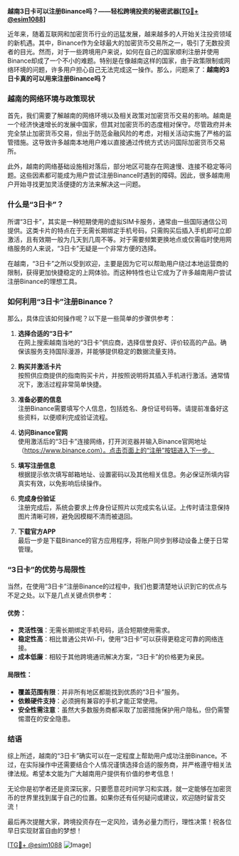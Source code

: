 **越南3日卡可以注册Binance吗？——轻松跨境投资的秘密武器[[TG💪+ @esim1088](https://t.me/s/esim1088)]**

近年来，随着互联网和加密货币行业的迅猛发展，越来越多的人开始关注投资领域的新机遇。其中，Binance作为全球最大的加密货币交易所之一，吸引了无数投资者的目光。然而，对于一些跨境用户来说，如何在自己的国家顺利注册并使用Binance却成了一个不小的难题。特别是在像越南这样的国家，由于政策限制或网络环境的问题，许多用户担心自己无法完成这一操作。那么，问题来了：**越南的3日卡真的可以用来注册Binance吗？**

### 越南的网络环境与政策现状

首先，我们需要了解越南的网络环境以及相关政策对加密货币交易的影响。越南是一个经济快速增长的发展中国家，但其对加密货币的态度相对保守。尽管政府并未完全禁止加密货币交易，但出于防范金融风险的考虑，对相关活动实施了严格的监管措施。这导致许多越南本地用户难以直接通过传统方式访问国际加密货币交易所。

此外，越南的网络基础设施相对落后，部分地区可能存在网速慢、连接不稳定等问题。这些因素都可能成为用户尝试注册Binance时遇到的障碍。因此，很多越南用户开始寻找更加灵活便捷的方法来解决这一问题。

### 什么是“3日卡”？

所谓“3日卡”，其实是一种短期使用的虚拟SIM卡服务，通常由一些国际通信公司提供。这类卡片的特点在于无需长期绑定手机号码，只需购买后插入手机即可立即激活，且有效期一般为几天到几周不等。对于需要频繁更换地点或仅需临时使用网络服务的人来说，“3日卡”无疑是一个非常方便的选择。

在越南，“3日卡”之所以受到欢迎，主要是因为它可以帮助用户绕过本地运营商的限制，获得更加快捷稳定的上网体验。而这种特性也让它成为了许多越南用户尝试注册Binance的理想工具。

### 如何利用“3日卡”注册Binance？

那么，具体应该如何操作呢？以下是一些简单的步骤供参考：

1. **选择合适的“3日卡”**  
   在网上搜索越南当地的“3日卡”供应商，选择信誉良好、评价较高的产品。确保该服务支持国际漫游，并能够提供稳定的数据流量支持。

2. **购买并激活卡片**  
   按照供应商提供的指南购买卡片，并按照说明将其插入手机进行激活。通常情况下，激活过程非常简单快捷。

3. **准备必要的信息**  
   注册Binance需要填写个人信息，包括姓名、身份证号码等。请提前准备好这些资料，以便顺利完成验证流程。

4. **访问Binance官网**  
   使用激活后的“3日卡”连接网络，打开浏览器并输入Binance官网地址（https://www.binance.com）。点击页面上的“注册”按钮进入下一步。

5. **填写注册信息**  
   根据提示依次填写邮箱地址、设置密码以及其他相关信息。务必保证所填内容真实有效，以免影响后续操作。

6. **完成身份验证**  
   注册完成后，系统会要求上传身份证照片以完成实名认证。上传时请注意保持图片清晰可辨，避免因模糊不清而被退回。

7. **下载官方APP**  
   最后一步是下载Binance的官方应用程序，将账户同步到移动设备上便于日常管理。

### “3日卡”的优势与局限性

当然，在使用“3日卡”注册Binance的过程中，我们也要清楚地认识到它的优点与不足之处。以下是几点关键点供参考：

#### 优势：
- **灵活性强**：无需长期绑定手机号码，适合短期使用需求。
- **稳定性高**：相比普通公共Wi-Fi，使用“3日卡”可以获得更稳定可靠的网络连接。
- **成本低廉**：相较于其他跨境通讯解决方案，“3日卡”的价格更为亲民。

#### 局限性：
- **覆盖范围有限**：并非所有地区都能找到优质的“3日卡”服务。
- **依赖硬件支持**：必须拥有兼容的手机才能正常使用。
- **安全性需注意**：虽然大多数服务商都采取了加密措施保护用户隐私，但仍需警惕潜在的安全隐患。

### 结语

综上所述，越南的“3日卡”确实可以在一定程度上帮助用户成功注册Binance。不过，在实际操作中还需要结合个人情况谨慎选择合适的服务商，并严格遵守相关法律法规。希望本文能为广大越南用户提供有价值的参考信息！

无论你是初学者还是资深玩家，只要愿意花时间学习和实践，就一定能够在加密货币的世界里找到属于自己的位置。如果你还有任何疑问或建议，欢迎随时留言交流！

最后再次提醒大家，跨境投资存在一定风险，请务必量力而行，理性决策！祝各位早日实现财富自由的梦想！

[[TG💪+ @esim1088](https://t.me/s/esim1088) ![Image](https://i.postimg.cc/4NQfJmqS/Snipaste-2025-05-13-00-14-12.png)]